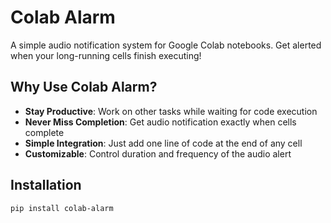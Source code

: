 # Colab Alarm

A simple audio notification system for Google Colab notebooks. Get alerted when your long-running cells finish executing!

## Why Use Colab Alarm?

- **Stay Productive**: Work on other tasks while waiting for code execution
- **Never Miss Completion**: Get audio notification exactly when cells complete
- **Simple Integration**: Just add one line of code at the end of any cell
- **Customizable**: Control duration and frequency of the audio alert

## Installation

```bash
pip install colab-alarm